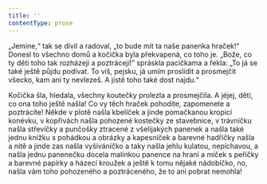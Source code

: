 ```yaml
---
title: ''
contentType: prose
---
```


<section>

„Jemine,“ tak se divil a radoval, „to bude mít ta naše panenka hraček!“ Donesl to všechno domů a kočička byla překvapená, co toho je. „Bože, co ty děti toho tak rozházejí a poztrácejí!“ spráskla pacičkama a řekla: „To já se také ještě půjdu podívat. To víš, pejsku, já umím proslídit a prosmejčit všecko, kam ani ty nevlezeš. A jistě toho také dost najdu.“

Kočička šla, hledala, všechny koutečky prolezla a prosmejčila. A jéjej, děti, co ona toho ještě našla! Co vy těch hraček pohodíte, zapomenete a poztrácíte! Někde v plotě našla kbelíček a jinde pomačkanou kropicí konévku, v kopřivách našla pohozené kostečky ze stavebnice, v trávníčku našla střevíčky a punčošky ztracené z všelijakých panenek a našla také jednu knížku s pohádkou a obrázky a kapesníček a barevné hadříčky našla a nitě a jinde zas našla vyšíváníčko a taky našla jehlu kulatou, nepíchavou, a našla jednu panenečku docela malinkou panence na hraní a míček s peříčky a barevné papírky a házecí kroužek a ještě k tomu nějaké nádobíčko, no, našla vám toho pohozeného a poztráceného, že to ani pobrat nemohla!

</section>
